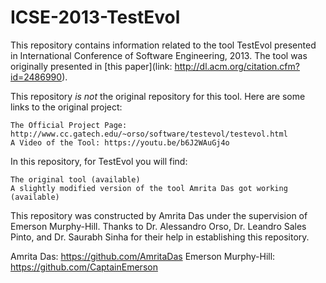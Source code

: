 # ICSE-2013-TestEvol

This repository contains information related to the tool TestEvol presented in International Conference of Software Engineering, 2013. The tool was originally presented in [this paper](link: http://dl.acm.org/citation.cfm?id=2486990).

This repository <i>is not</i> the original repository for this tool. Here are some links to the original project:

    The Official Project Page: http://www.cc.gatech.edu/~orso/software/testevol/testevol.html
    A Video of the Tool: https://youtu.be/b6J2WAuGj4o

In this repository, for TestEvol you will find:

    The original tool (available)
    A slightly modified version of the tool Amrita Das got working (available)

This repository was constructed by Amrita Das under the supervision of Emerson Murphy-Hill. Thanks to Dr. Alessandro Orso, Dr. Leandro Sales Pinto, and Dr. Saurabh Sinha for their help in establishing this repository. 


Amrita Das: https://github.com/AmritaDas
Emerson Murphy-Hill: https://github.com/CaptainEmerson
